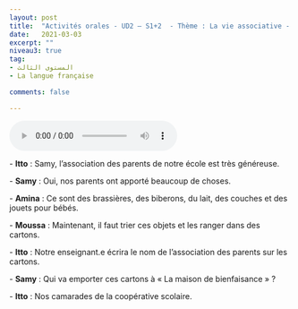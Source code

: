 ```yaml
---
layout: post
title:  "Activités orales - UD2 – S1+2  - Thème : La vie associative - Intitulé : Parler des associations"
date:   2021-03-03
excerpt: ""
niveau3: true
tag:
- المستوى الثالث 
- La langue française

comments: false

---
```


<audio controls>
  <source src="../assets/mp3/3/U2-S1S2.mp3" type="audio/mpeg">
  Your browser does not support the audio element.
</audio>

\- **Itto** : Samy, l’association des parents de notre école est très généreuse.

\- **Samy** : Oui, nos parents ont apporté beaucoup de choses.

\- **Amina** : Ce sont des brassières, des biberons, du lait, des couches et des jouets pour bébés.

\- **Moussa** : Maintenant, il faut trier ces objets et les ranger dans des cartons. 

\- **Itto** : Notre enseignant.e écrira le nom de l’association des parents sur les cartons.

\- **Samy** : Qui va emporter ces cartons à « La maison de bienfaisance » ?

\- **Itto** : Nos camarades de la coopérative scolaire.

